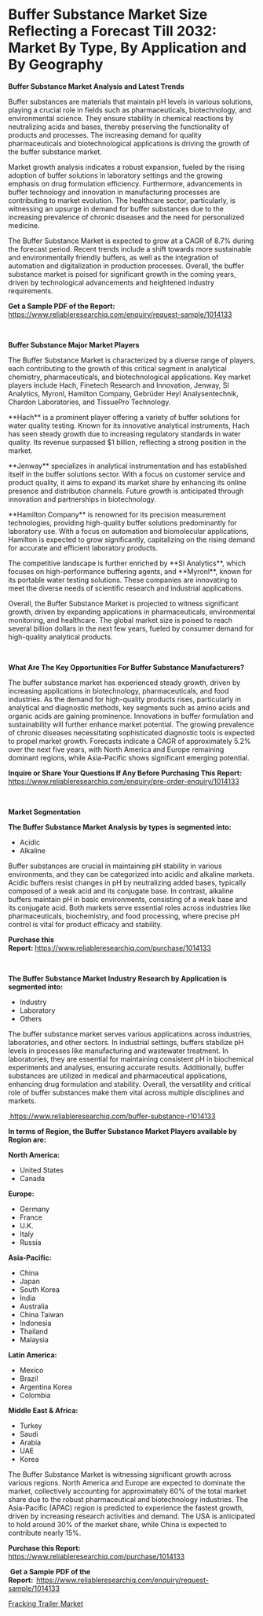 <p><h1>Buffer Substance Market Size Reflecting a Forecast Till 2032: Market By Type, By Application and By Geography</h1></p><p><strong>Buffer Substance Market Analysis and Latest Trends</strong></p>
<p><p>Buffer substances are materials that maintain pH levels in various solutions, playing a crucial role in fields such as pharmaceuticals, biotechnology, and environmental science. They ensure stability in chemical reactions by neutralizing acids and bases, thereby preserving the functionality of products and processes. The increasing demand for quality pharmaceuticals and biotechnological applications is driving the growth of the buffer substance market.</p><p>Market growth analysis indicates a robust expansion, fueled by the rising adoption of buffer solutions in laboratory settings and the growing emphasis on drug formulation efficiency. Furthermore, advancements in buffer technology and innovation in manufacturing processes are contributing to market evolution. The healthcare sector, particularly, is witnessing an upsurge in demand for buffer substances due to the increasing prevalence of chronic diseases and the need for personalized medicine.</p><p>The Buffer Substance Market is expected to grow at a CAGR of 8.7% during the forecast period. Recent trends include a shift towards more sustainable and environmentally friendly buffers, as well as the integration of automation and digitalization in production processes. Overall, the buffer substance market is poised for significant growth in the coming years, driven by technological advancements and heightened industry requirements.</p></p>
<p><strong>Get a Sample PDF of the Report:&nbsp;</strong> <a href="https://www.reliableresearchiq.com/enquiry/request-sample/1014133?utm_campaign=3027&utm_medium=2&utm_source=Github&utm_content=ia&utm_term=06032025&utm_id=buffer-substance">https://www.reliableresearchiq.com/enquiry/request-sample/1014133</a></p>
<p>&nbsp;</p>
<p><strong>Buffer Substance Major Market Players</strong></p>
<p><p>The Buffer Substance Market is characterized by a diverse range of players, each contributing to the growth of this critical segment in analytical chemistry, pharmaceuticals, and biotechnological applications. Key market players include Hach, Finetech Research and Innovation, Jenway, SI Analytics, Myronl, Hamilton Company, Gebrüder Heyl Analysentechnik, Chardon Laboratories, and TissuePro Technology.</p><p>**Hach** is a prominent player offering a variety of buffer solutions for water quality testing. Known for its innovative analytical instruments, Hach has seen steady growth due to increasing regulatory standards in water quality. Its revenue surpassed $1 billion, reflecting a strong position in the market.</p><p>**Jenway** specializes in analytical instrumentation and has established itself in the buffer solutions sector. With a focus on customer service and product quality, it aims to expand its market share by enhancing its online presence and distribution channels. Future growth is anticipated through innovation and partnerships in biotechnology.</p><p>**Hamilton Company** is renowned for its precision measurement technologies, providing high-quality buffer solutions predominantly for laboratory use. With a focus on automation and biomolecular applications, Hamilton is expected to grow significantly, capitalizing on the rising demand for accurate and efficient laboratory products.</p><p>The competitive landscape is further enriched by **SI Analytics**, which focuses on high-performance buffering agents, and **Myronl**, known for its portable water testing solutions. These companies are innovating to meet the diverse needs of scientific research and industrial applications.</p><p>Overall, the Buffer Substance Market is projected to witness significant growth, driven by expanding applications in pharmaceuticals, environmental monitoring, and healthcare. The global market size is poised to reach several billion dollars in the next few years, fueled by consumer demand for high-quality analytical products.</p></p>
<p>&nbsp;</p>
<p><strong>What Are The Key Opportunities For Buffer Substance Manufacturers?</strong></p>
<p><p>The buffer substance market has experienced steady growth, driven by increasing applications in biotechnology, pharmaceuticals, and food industries. As the demand for high-quality products rises, particularly in analytical and diagnostic methods, key segments such as amino acids and organic acids are gaining prominence. Innovations in buffer formulation and sustainability will further enhance market potential. The growing prevalence of chronic diseases necessitating sophisticated diagnostic tools is expected to propel market growth. Forecasts indicate a CAGR of approximately 5.2% over the next five years, with North America and Europe remaining dominant regions, while Asia-Pacific shows significant emerging potential.</p></p>
<p><strong>Inquire or Share Your Questions If Any Before Purchasing This Report:</strong> <a href="https://www.reliableresearchiq.com/enquiry/pre-order-enquiry/1014133?utm_campaign=3027&utm_medium=2&utm_source=Github&utm_content=ia&utm_term=06032025&utm_id=buffer-substance">https://www.reliableresearchiq.com/enquiry/pre-order-enquiry/1014133</a></p>
<p>&nbsp;</p>
<p><strong>Market Segmentation</strong></p>
<p><strong>The Buffer Substance Market Analysis by types is segmented into:</strong></p>
<p><ul><li>Acidic</li><li>Alkaline</li></ul></p>
<p><p>Buffer substances are crucial in maintaining pH stability in various environments, and they can be categorized into acidic and alkaline markets. Acidic buffers resist changes in pH by neutralizing added bases, typically composed of a weak acid and its conjugate base. In contrast, alkaline buffers maintain pH in basic environments, consisting of a weak base and its conjugate acid. Both markets serve essential roles across industries like pharmaceuticals, biochemistry, and food processing, where precise pH control is vital for product efficacy and stability.</p></p>
<p><strong>Purchase this Report:&nbsp;</strong><a href="https://www.reliableresearchiq.com/purchase/1014133?utm_campaign=3027&utm_medium=2&utm_source=Github&utm_content=ia&utm_term=06032025&utm_id=buffer-substance">https://www.reliableresearchiq.com/purchase/1014133</a></p>
<p>&nbsp;</p>
<p><strong>The Buffer Substance Market Industry Research by Application is segmented into:</strong></p>
<p><ul><li>Industry</li><li>Laboratory</li><li>Others</li></ul></p>
<p><p>The buffer substance market serves various applications across industries, laboratories, and other sectors. In industrial settings, buffers stabilize pH levels in processes like manufacturing and wastewater treatment. In laboratories, they are essential for maintaining consistent pH in biochemical experiments and analyses, ensuring accurate results. Additionally, buffer substances are utilized in medical and pharmaceutical applications, enhancing drug formulation and stability. Overall, the versatility and critical role of buffer substances make them vital across multiple disciplines and markets.</p></p>
<p><a href="https://www.reliableresearchiq.com/buffer-substance-r1014133?utm_campaign=3027&utm_medium=2&utm_source=Github&utm_content=ia&utm_term=06032025&utm_id=buffer-substance">&nbsp;https://www.reliableresearchiq.com/buffer-substance-r1014133</a></p>
<p><strong>In terms of Region, the Buffer Substance Market Players available by Region are:</strong></p>
<p>
    <p> <strong> North America: </strong>
        <ul>
            <li>United States</li>
            <li>Canada</li>
        </ul>
        </p> 
    <p> <strong> Europe: </strong>
        <ul>
            <li>Germany</li>
            <li>France</li>
            <li>U.K.</li>
            <li>Italy</li>
            <li>Russia</li>
        </ul>
        </p> 
    <p> <strong> Asia-Pacific: </strong>
        <ul>
            <li>China</li>
            <li>Japan</li>
            <li>South Korea</li>
            <li>India</li>
            <li>Australia</li>
            <li>China Taiwan</li>
            <li>Indonesia</li>
            <li>Thailand</li>
            <li>Malaysia</li>
        </ul>
        </p> 
    <p> <strong> Latin America: </strong>
        <ul>
            <li>Mexico</li>
            <li>Brazil</li>
            <li>Argentina Korea</li>
            <li>Colombia</li>
        </ul>
        </p> 
    <p> <strong> Middle East & Africa: </strong>
        <ul>
            <li>Turkey</li>
            <li>Saudi</li>
            <li>Arabia</li>
            <li>UAE</li>
            <li>Korea</li>
        </ul>
    </p>
    </p>
<p><p>The Buffer Substance Market is witnessing significant growth across various regions. North America and Europe are expected to dominate the market, collectively accounting for approximately 60% of the total market share due to the robust pharmaceutical and biotechnology industries. The Asia-Pacific (APAC) region is predicted to experience the fastest growth, driven by increasing research activities and demand. The USA is anticipated to hold around 30% of the market share, while China is expected to contribute nearly 15%.</p></p>
<p><strong>Purchase this Report: </strong><a href="https://www.reliableresearchiq.com/purchase/1014133?utm_campaign=3027&utm_medium=2&utm_source=Github&utm_content=ia&utm_term=06032025&utm_id=buffer-substance">https://www.reliableresearchiq.com/purchase/1014133</a></p>
<p>&nbsp;<strong>Get a Sample PDF of the Report:&nbsp;&nbsp;</strong><a href="https://www.reliableresearchiq.com/enquiry/request-sample/1014133?utm_campaign=3027&utm_medium=2&utm_source=Github&utm_content=ia&utm_term=06032025&utm_id=buffer-substance">https://www.reliableresearchiq.com/enquiry/request-sample/1014133</a></p>
<p><strong></strong></p>
<p><p><a href="https://github.com/djibenesha/Market-Research-Report-List-1/blob/main/fracking-trailer-market.md?utm_campaign=3027&utm_medium=2&utm_source=Github&utm_content=ia&utm_term=06032025&utm_id=buffer-substance">Fracking Trailer Market</a></p></p>
